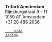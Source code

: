 <div class="location" layout="row">
    <div flex="50">
        <strong>Trifork Amsterdam</strong><br>
        <span>Rijnsburgstraat 9 - 11</span><br>
        <span>1059 AT Amsterdam</span><br>
        <span>+31 20 486 2036</span>
        </div>
    <div class="map" flex="50">
        <a href="https://www.google.nl/maps/place/Trifork+B.V./@52.3589692,4.600107,11z/data=!4m5!3m4!1s0x47c5e21d502d2d59:0x515ca67f496ba6dd!8m2!3d52.3477962!4d4.8507648?hl=nl">
        
        </a>
    </div>
</div>